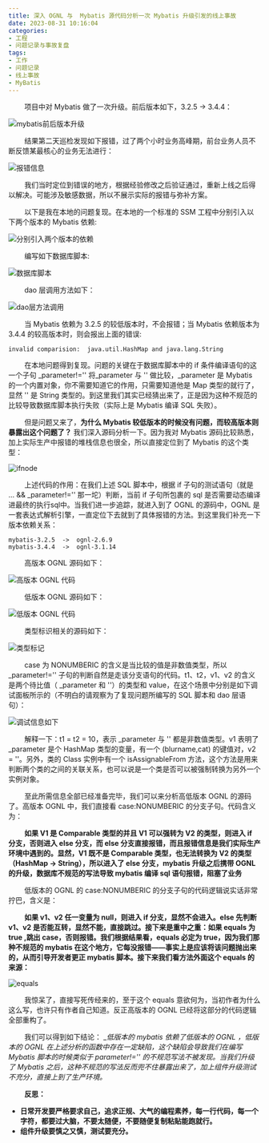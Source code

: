 ```yaml
---
title: 深入 OGNL 与  Mybatis 源代码分析一次 Mybatis 升级引发的线上事故
date: 2023-08-31 10:16:04
categories:
- 工程
- 问题记录与事故复盘
tags:
- 工作
- 问题记录
- 线上事故
- MyBatis
---
```



&ensp;&ensp;&ensp;&ensp; 项目中对 Mybatis 做了一次升级。前后版本如下，3.2.5 -> 3.4.4：

![mybatis前后版本升级](https://github.com/3546514206/ImageHost.Github.IO/blob/main/%E5%B7%A5%E7%A8%8B/%E9%97%AE%E9%A2%98%E8%AE%B0%E5%BD%95%E4%B8%8E%E4%BA%8B%E6%95%85%E5%A4%8D%E7%9B%98/%E4%B8%80%E6%AC%A1Mybatis%E5%8D%87%E7%BA%A7%E5%BC%95%E5%8F%91%E7%9A%84%E7%BA%BF%E4%B8%8A%E4%BA%8B%E6%95%85/mybatis%E5%89%8D%E5%90%8E%E7%89%88%E6%9C%AC%E5%8D%87%E7%BA%A7.png?raw=true)

&ensp;&ensp;&ensp;&ensp; 结果第二天巡检发现如下报错，过了两个小时业务高峰期，前台业务人员不断反馈某最核心的业务无法进行：

![报错信息](https://github.com/3546514206/ImageHost.Github.IO/blob/main/%E5%B7%A5%E7%A8%8B/%E9%97%AE%E9%A2%98%E8%AE%B0%E5%BD%95%E4%B8%8E%E4%BA%8B%E6%95%85%E5%A4%8D%E7%9B%98/%E4%B8%80%E6%AC%A1Mybatis%E5%8D%87%E7%BA%A7%E5%BC%95%E5%8F%91%E7%9A%84%E7%BA%BF%E4%B8%8A%E4%BA%8B%E6%95%85/%E6%8A%A5%E9%94%99%E4%BF%A1%E6%81%AF.png?raw=true)

&ensp;&ensp;&ensp;&ensp; 我们当时定位到错误的地方，根据经验修改之后验证通过，重新上线之后得以解决。可能涉及敏感数据，所以不展示实际的报错与弥补方案。

&ensp;&ensp;&ensp;&ensp; 以下是我在本地的问题复现。在本地的一个标准的 SSM 工程中分别引入以下两个版本的 Mybatis 依赖:

![分别引入两个版本的依赖](https://github.com/3546514206/ImageHost.Github.IO/blob/main/%E5%B7%A5%E7%A8%8B/%E9%97%AE%E9%A2%98%E8%AE%B0%E5%BD%95%E4%B8%8E%E4%BA%8B%E6%95%85%E5%A4%8D%E7%9B%98/%E4%B8%80%E6%AC%A1Mybatis%E5%8D%87%E7%BA%A7%E5%BC%95%E5%8F%91%E7%9A%84%E7%BA%BF%E4%B8%8A%E4%BA%8B%E6%95%85/%E5%88%86%E5%88%AB%E5%BC%95%E5%85%A5%E4%B8%A4%E4%B8%AA%E7%89%88%E6%9C%AC%E7%9A%84%E4%BE%9D%E8%B5%96.png?raw=true)

&ensp;&ensp;&ensp;&ensp; 编写如下数据库脚本:

![数据库脚本](https://github.com/3546514206/ImageHost.Github.IO/blob/main/%E5%B7%A5%E7%A8%8B/%E9%97%AE%E9%A2%98%E8%AE%B0%E5%BD%95%E4%B8%8E%E4%BA%8B%E6%95%85%E5%A4%8D%E7%9B%98/%E4%B8%80%E6%AC%A1Mybatis%E5%8D%87%E7%BA%A7%E5%BC%95%E5%8F%91%E7%9A%84%E7%BA%BF%E4%B8%8A%E4%BA%8B%E6%95%85/%E6%95%B0%E6%8D%AE%E5%BA%93%E8%84%9A%E6%9C%AC.png?raw=true)

&ensp;&ensp;&ensp;&ensp; dao 层调用方法如下：

![dao层方法调用](https://github.com/3546514206/ImageHost.Github.IO/blob/main/%E5%B7%A5%E7%A8%8B/%E9%97%AE%E9%A2%98%E8%AE%B0%E5%BD%95%E4%B8%8E%E4%BA%8B%E6%95%85%E5%A4%8D%E7%9B%98/%E4%B8%80%E6%AC%A1Mybatis%E5%8D%87%E7%BA%A7%E5%BC%95%E5%8F%91%E7%9A%84%E7%BA%BF%E4%B8%8A%E4%BA%8B%E6%95%85/dao%E5%B1%82%E6%96%B9%E6%B3%95%E8%B0%83%E7%94%A8.png?raw=true)

&ensp;&ensp;&ensp;&ensp; 当 Mybatis 依赖为 3.2.5 的较低版本时，不会报错；当 Mybatis 依赖版本为 3.4.4 的较高版本时，则会报出上面的错误:

```shell
invalid comparision:  java.util.HashMap and java.lang.String
```

&ensp;&ensp;&ensp;&ensp; 在本地问题得到复现。问题的关键在于数据库脚本中的 if 条件编译语句的这一个子句 _parameter!='' 将_parameter 与 '' 做比较，_parameter 是 Mybatis 的一个内置对象，你不需要知道它的作用，只需要知道他是 Map 类型的就行了，显然 '' 是 String 类型的。到这里我们其实已经猜出来了，正是因为这种不规范的比较导致数据库脚本执行失败（实际上是 Mybatis 编译 SQL 失败）。

&ensp;&ensp;&ensp;&ensp; 但是问题又来了，__为什么 Mybatis 较低版本的时候没有问题，而较高版本则暴露出这个问题了？__ 我们深入源码分析一下。因为我对 Mybatis 源码比较熟悉，加上实际生产中报错的堆栈信息也很全，所以直接定位到了 Mybatis 的这个类型：

![ifnode](https://github.com/3546514206/ImageHost.Github.IO/blob/main/%E5%B7%A5%E7%A8%8B/%E9%97%AE%E9%A2%98%E8%AE%B0%E5%BD%95%E4%B8%8E%E4%BA%8B%E6%95%85%E5%A4%8D%E7%9B%98/%E4%B8%80%E6%AC%A1Mybatis%E5%8D%87%E7%BA%A7%E5%BC%95%E5%8F%91%E7%9A%84%E7%BA%BF%E4%B8%8A%E4%BA%8B%E6%95%85/ifnode.png?raw=true)

&ensp;&ensp;&ensp;&ensp; 上述代码的作用：在我们上述 SQL 脚本中，根据 if 子句的测试语句（就是 ... && _parameter!='' 那一坨）判断，当前 if 子句所包裹的 sql 是否需要动态编译进最终的执行sql中。当我们进一步追踪，就进入到了 OGNL 的源码中，OGNL 是一套表达式解析引擎，一直定位下去就到了具体报错的方法。到这里我们补充一下版本依赖关系：

```shell
mybatis-3.2.5  ->  ognl-2.6.9
mybatis-3.4.4  ->  ognl-3.1.14
```

&ensp;&ensp;&ensp;&ensp; 高版本 OGNL 源码如下：

![高版本 OGNL 代码](https://github.com/3546514206/ImageHost.Github.IO/blob/main/%E5%B7%A5%E7%A8%8B/%E9%97%AE%E9%A2%98%E8%AE%B0%E5%BD%95%E4%B8%8E%E4%BA%8B%E6%95%85%E5%A4%8D%E7%9B%98/%E4%B8%80%E6%AC%A1Mybatis%E5%8D%87%E7%BA%A7%E5%BC%95%E5%8F%91%E7%9A%84%E7%BA%BF%E4%B8%8A%E4%BA%8B%E6%95%85/%E9%AB%98%E7%89%88%E6%9C%ACOGNL%E4%BB%A3%E7%A0%81.png?raw=true)

&ensp;&ensp;&ensp;&ensp; 低版本 OGNL 源码如下：

![低版本 OGNL 代码](https://github.com/3546514206/ImageHost.Github.IO/blob/main/%E5%B7%A5%E7%A8%8B/%E9%97%AE%E9%A2%98%E8%AE%B0%E5%BD%95%E4%B8%8E%E4%BA%8B%E6%95%85%E5%A4%8D%E7%9B%98/%E4%B8%80%E6%AC%A1Mybatis%E5%8D%87%E7%BA%A7%E5%BC%95%E5%8F%91%E7%9A%84%E7%BA%BF%E4%B8%8A%E4%BA%8B%E6%95%85/%E4%BD%8E%E7%89%88%E6%9C%ACOGNL%E4%BB%A3%E7%A0%81.png?raw=true)

&ensp;&ensp;&ensp;&ensp; 类型标识相关的源码如下：

![类型标记](https://github.com/3546514206/ImageHost.Github.IO/blob/main/%E5%B7%A5%E7%A8%8B/%E9%97%AE%E9%A2%98%E8%AE%B0%E5%BD%95%E4%B8%8E%E4%BA%8B%E6%95%85%E5%A4%8D%E7%9B%98/%E4%B8%80%E6%AC%A1Mybatis%E5%8D%87%E7%BA%A7%E5%BC%95%E5%8F%91%E7%9A%84%E7%BA%BF%E4%B8%8A%E4%BA%8B%E6%95%85/%E7%B1%BB%E5%9E%8B%E6%A0%87%E8%AE%B0.png?raw=true)

&ensp;&ensp;&ensp;&ensp; case 为 NONUMBERIC 的含义是当比较的值是非数值类型，所以 _parameter!='' 子句的判断自然是走该分支语句的代码。t1、t2，v1、v2 的含义是两个待比值（ _parameter 和 ''）的类型和 value，在这个场景中分别是如下调试面板所示的（不明白的请观察为了复现问题所编写的 SQL 脚本和 dao 层语句）：

![调试信息如下](https://github.com/3546514206/ImageHost.Github.IO/blob/main/%E5%B7%A5%E7%A8%8B/%E9%97%AE%E9%A2%98%E8%AE%B0%E5%BD%95%E4%B8%8E%E4%BA%8B%E6%95%85%E5%A4%8D%E7%9B%98/%E4%B8%80%E6%AC%A1Mybatis%E5%8D%87%E7%BA%A7%E5%BC%95%E5%8F%91%E7%9A%84%E7%BA%BF%E4%B8%8A%E4%BA%8B%E6%95%85/%E8%B0%83%E8%AF%95%E4%BF%A1%E6%81%AF%E5%A6%82%E4%B8%8B.png?raw=true)

&ensp;&ensp;&ensp;&ensp; 解释一下：t1 = t2 = 10，表示 _parameter 与 '' 都是非数值类型。v1 表明了 _parameter 是个 HashMap 类型的变量，有一个 (blurname,cat) 的键值对，v2 = ''。另外，类的 Class 实例中有一个 isAssignableFrom 方法，这个方法是用来判断两个类的之间的关联关系，也可以说是一个类是否可以被强制转换为另外一个实例对象。

&ensp;&ensp;&ensp;&ensp; 至此所需信息全部已经准备完毕，我们可以来分析高低版本 OGNL 的源码了。高版本 OGNL 中，我们直接看 case:NONUMBERIC 的分支子句。代码含义为：

&ensp;&ensp;&ensp;&ensp; __如果 V1 是 Comparable 类型的并且 V1 可以强转为 V2 的类型，则进入 if 分支，否则进入 else 分支，而 else 分支直接报错，而且报错信息是我们实际生产环境中遇到的。显然，V1 既不是 Comparable 类型，也无法转换为 V2 的类型（HashMap -> String），所以进入了 else 分支，mybatis 升级之后携带 OGNL 的升级，数据库不规范的写法导致 mybatis 编译 sql 语句报错，阻塞了业务__

&ensp;&ensp;&ensp;&ensp; 低版本的 OGNL 的 case:NONUMBERIC 的分支子句的代码逻辑说实话非常拧巴，含义是：

&ensp;&ensp;&ensp;&ensp; __如果 v1、v2 任一变量为 null，则进入 if 分支，显然不会进入。else 先判断v1、v2 是否能互转，显然不能，直接跳过。接下来是重中之重：如果 equals 为 true ,跳出 case，否则报错。我们根据结果看，equals 必定为 true，因为我们那种不规范的 mybatis 在这个地方，它每没报错——事实上是应该将该问题抛出来的，从而引导开发者更正 mybatis 脚本。接下来我们看方法外面这个 equals 的来源：__

![equals](https://github.com/3546514206/ImageHost.Github.IO/blob/main/%E5%B7%A5%E7%A8%8B/%E9%97%AE%E9%A2%98%E8%AE%B0%E5%BD%95%E4%B8%8E%E4%BA%8B%E6%95%85%E5%A4%8D%E7%9B%98/%E4%B8%80%E6%AC%A1Mybatis%E5%8D%87%E7%BA%A7%E5%BC%95%E5%8F%91%E7%9A%84%E7%BA%BF%E4%B8%8A%E4%BA%8B%E6%95%85/equals.png?raw=true)

&ensp;&ensp;&ensp;&ensp; 我惊呆了，直接写死传经来的，至于这个 equals 意欲何为，当初作者为什么这么写，也许只有作者自己知道。反正高版本的 OGNL 已经将这部分的代码逻辑全部重构了。

&ensp;&ensp;&ensp;&ensp; 我们可以得到如下结论： __低版本的 mybatis 依赖了低版本的 OGNL ，低版本的 OGNL 在上述分析的函数中存在一定缺陷，这个缺陷会导致我们在编写 Mybatis 脚本的时候类似于 _parameter!='' 的不规范写法不被发现。当我们升级了 Mybatis 之后，这种不规范的写法反而兜不住暴露出来了，加上组件升级测试不充分，直接上到了生产环境。__

&ensp;&ensp;&ensp;&ensp; __反思：__
* __日常开发要严格要求自己，追求正规、大气的编程素养，每一行代码，每一个字符，都要过大脑，不要太随便，不要随便复制粘贴能跑就行。__
* __组件升级要慎之又慎，测试要充分。__














